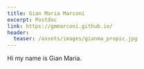 ```yaml
---
title: Gian Maria Marconi
excerpt: Postdoc
link: https://gmmarconi.github.io/
header:
  teaser: /assets/images/gianma_propic.jpg
---
```


Hi my name is Gian Maria.
